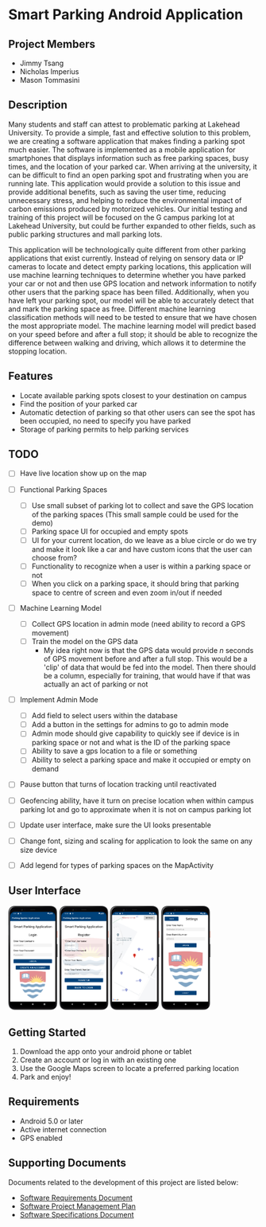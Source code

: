 # Smart Parking Android Application
## Project Members
- Jimmy Tsang
- Nicholas Imperius
- Mason Tommasini

## Description
Many students and staff can attest to problematic parking at Lakehead University. To provide a simple, fast and effective solution to this problem, we are creating a software application that makes finding a parking spot much easier. The software is implemented as a mobile application for smartphones that displays information such as free parking spaces, busy times, and the location of your parked car. When arriving at the university, it can be difficult to find an open parking spot and frustrating when you are running late. This application would provide a solution to this issue and provide additional benefits, such as saving the user time, reducing unnecessary stress, and helping to reduce the environmental impact of carbon emissions produced by motorized vehicles. Our initial testing and training of this project will be focused on the G campus parking lot at Lakehead University, but could be further expanded to other fields, such as public parking structures and mall parking lots. 

This application will be technologically quite different from other parking applications that exist currently. Instead of relying on sensory data or IP cameras to locate and detect empty parking locations, this application will use machine learning techniques to determine whether you have parked your car or not and then use GPS location and network information to notify other users that the parking space has been filled. Additionally, when you have left your parking spot, our model will be able to accurately detect that and mark the parking space as free. Different machine learning classification methods will need to be tested to ensure that we have chosen the most appropriate model. The machine learning model will predict based on your speed before and after a full stop; it should be able to recognize the difference between walking and driving, which allows it to determine the stopping location.

## Features
- Locate available parking spots closest to your destination on campus
- Find the position of your parked car
- Automatic detection of parking so that other users can see the spot has been occupied, no need to specify you have parked
- Storage of parking permits to help parking services

## TODO
- [ ] Have live location show up on the map
- [ ] Functional Parking Spaces
  - [ ] Use small subset of parking lot to collect and save the GPS location of the parking spaces (This small sample could be used for the demo)
  - [ ] Parking space UI for occupied and empty spots
  - [ ] UI for your current location, do we leave as a blue circle or do we try and make it look like a car and have custom icons that the user can choose from?
  - [ ] Functionality to recognize when a user is within a parking space or not
  - [ ] When you click on a parking space, it should bring that parking space to centre of screen and even zoom in/out if needed
- [ ] Machine Learning Model
  - [ ] Collect GPS location in admin mode (need ability to record a GPS movement)
  - [ ] Train the model on the GPS data
    - My idea right now is that the GPS data would provide *n* seconds of GPS movement before and after a full stop. This would be a 'clip' of data that would be fed into the model. Then there should be a column, especially for training, that would have if that was actually an act of parking or not
- [ ] Implement Admin Mode
  - [ ] Add field to select users within the database
  - [ ] Add a button in the settings for admins to go to admin mode
  - [ ] Admin mode should give capability to quickly see if device is in parking space or not and what is the ID of the parking space
  - [ ] Ability to save a gps location to a file or something
  - [ ] Ability to select a parking space and make it occupied or empty on demand
- [ ] Pause button that turns of location tracking until reactivated
- [ ] Geofencing ability, have it turn on precise location when within campus parking lot and go to approximate when it is not on campus parking lot
- [ ] Update user interface, make sure the UI looks presentable
- [ ] Change font, sizing and scaling for application to look the same on any size device
- [ ] Add legend for types of parking spaces on the MapActivity


## User Interface
<div style="display:flex">
  <div style="flex:1;padding-right:10px;">
    <img src="/Screen_Captures/LoginActivity.png" width="20%">
    <img src="/Screen_Captures/RegisterActivity.png" width="20%">
    <img src="/Screen_Captures/MapsActivity.png" width="20%">
    <img src="/Screen_Captures/InfoActivity.png" width="20%">
  </div>
</div>

## Getting Started
1. Download the app onto your android phone or tablet
2. Create an account or log in with an existing one
3. Use the Google Maps screen to locate a preferred parking location
4. Park and enjoy!

## Requirements
- Android 5.0 or later
- Active internet connection
- GPS enabled

## Supporting Documents
Documents related to the development of this project are listed below:
- [Software Requirements Document](https://github.com/nickimps/Parking_Application/blob/master/Report%20Files/Software_Requirements_Document.pdf)
- [Software Project Management Plan](https://github.com/nickimps/Parking_Application/blob/master/Report%20Files/Software_Project_Management_Plan_Document.pdf)
- [Software Specifications Document](https://github.com/nickimps/Parking_Application/tree/master/Report%20Files/Software_Specifications_Document.pdf)


